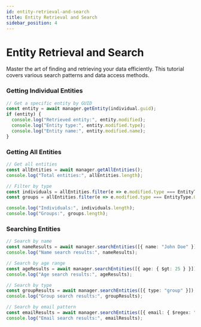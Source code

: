 ```yaml
---
id: entity-retrieval-and-search
title: Entity Retrieval and Search
sidebar_position: 4
---
```


# Entity Retrieval and Search

Master the art of finding and retrieving your data efficiently. This tutorial covers various search patterns and data access methods.

### Getting Individual Entities

```typescript
// Get a specific entity by GUID
const entity = await manager.getEntity(individual.guid);
if (entity) {
  console.log("Retrieved entity:", entity.modified);
  console.log("Entity type:", entity.modified.type);
  console.log("Entity name:", entity.modified.name);
}
```

### Getting All Entities

```typescript
// Get all entities
const allEntities = await manager.getAllEntities();
console.log("Total entities:", allEntities.length);

// Filter by type
const individuals = allEntities.filter(e => e.modified.type === EntityType.Individual);
const groups = allEntities.filter(e => e.modified.type === EntityType.Group);

console.log("Individuals:", individuals.length);
console.log("Groups:", groups.length);
```

### Searching Entities

```typescript
// Search by name
const nameResults = await manager.searchEntities([{ name: "John Doe" }]);
console.log("Name search results:", nameResults);

// Search by age range
const ageResults = await manager.searchEntities([{ age: { $gt: 25 } }]);
console.log("Age search results:", ageResults);

// Search by type
const groupResults = await manager.searchEntities([{ type: "group" }]);
console.log("Group search results:", groupResults);

// Search by email pattern
const emailResults = await manager.searchEntities([{ email: { $regex: "@example.com$" } }]);
console.log("Email search results:", emailResults);
```
